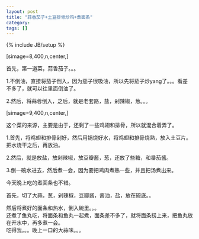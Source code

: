 ```yaml
---
layout: post
title: "蒜香茄子+土豆排骨炒鸡+煮面条"
category: 
tags: []
---
```

{% include JB/setup %}

[simage=8,400,n,center,]

首先，第一道菜，蒜香茄子。。。

1.不倒油，直接将茄子倒入，因为茄子很吸油，所以先将茄子炒yang了。。。看差不多了，就可以往里面倒油了。

2.然后，将蒜蓉倒入，之后，就是老套路，盐，剁辣椒，葱。。。

[simage=9,400,n,center,]

这个菜的来源，主要是由于，还剩了一些鸡翅和排骨，所以就混合着弄了。

1.首先，将鸡翅和排骨剁好，然后用锅烧好水，将鸡翅和排骨烧熟，放入土豆片。把水烧干之后，再放油。

2.然后，就是放盐，放剁辣椒，放豆瓣酱，葱，还放了些糖，和番茄酱。

3.倒一碗水进去，然后煮一会，因为要把鸡肉煮熟一些，并且把汤煮出来。

今天晚上吃的煮面条也不错。

首先，切了大蒜，葱，剁辣椒，豆瓣酱，酱油，盐，放在碗底。。
<div id="_mcePaste">然后将煮好的面条和热水，倒入碗里。。。</div>
<div>还煮了鱼丸吃，将面条和鱼丸一起煮，面条差不多了，就将面条捞上来，把鱼丸放在开水中，再多煮一会。</div>
<div>吃得我。。。晚上一口的大蒜味。。。</div>